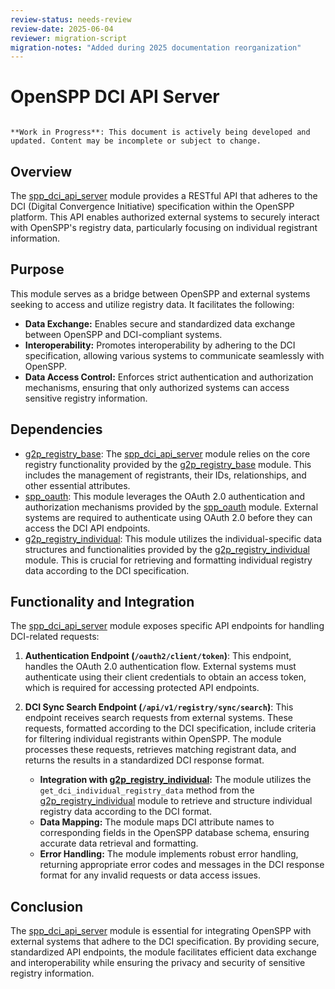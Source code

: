 ```yaml
---
review-status: needs-review
review-date: 2025-06-04
reviewer: migration-script
migration-notes: "Added during 2025 documentation reorganization"
---
```


# OpenSPP DCI API Server

```{warning}

**Work in Progress**: This document is actively being developed and updated. Content may be incomplete or subject to change.
```

## Overview

The [spp_dci_api_server](spp_dci_api_server) module provides a RESTful API that adheres to the DCI (Digital Convergence Initiative) specification within the OpenSPP platform. This API enables authorized external systems to securely interact with OpenSPP's registry data, particularly focusing on individual registrant information.

## Purpose

This module serves as a bridge between OpenSPP and external systems seeking to access and utilize registry data. It facilitates the following:

- **Data Exchange:** Enables secure and standardized data exchange between OpenSPP and DCI-compliant systems.
- **Interoperability:** Promotes interoperability by adhering to the DCI specification, allowing various systems to communicate seamlessly with OpenSPP.
- **Data Access Control:** Enforces strict authentication and authorization mechanisms, ensuring that only authorized systems can access sensitive registry information.

## Dependencies

- [g2p_registry_base](g2p_registry_base): The [spp_dci_api_server](spp_dci_api_server) module relies on the core registry functionality provided by the [g2p_registry_base](g2p_registry_base) module. This includes the management of registrants, their IDs, relationships, and other essential attributes.
- [spp_oauth](spp_oauth): This module leverages the OAuth 2.0 authentication and authorization mechanisms provided by the [spp_oauth](spp_oauth) module. External systems are required to authenticate using OAuth 2.0 before they can access the DCI API endpoints.
- [g2p_registry_individual](g2p_registry_individual): This module utilizes the individual-specific data structures and functionalities provided by the [g2p_registry_individual](g2p_registry_individual) module. This is crucial for retrieving and formatting individual registry data according to the DCI specification.

## Functionality and Integration

The [spp_dci_api_server](spp_dci_api_server) module exposes specific API endpoints for handling DCI-related requests:

1. **Authentication Endpoint (`/oauth2/client/token`)**:  This endpoint, handles the OAuth 2.0 authentication flow. External systems must authenticate using their client credentials to obtain an access token, which is required for accessing protected API endpoints.

2. **DCI Sync Search Endpoint (`/api/v1/registry/sync/search`)**: This endpoint receives search requests from external systems. These requests, formatted according to the DCI specification, include criteria for filtering individual registrants within OpenSPP.  The module processes these requests, retrieves matching registrant data, and returns the results in a standardized DCI response format.

    - **Integration with [g2p_registry_individual](g2p_registry_individual):** The module utilizes the `get_dci_individual_registry_data` method from the [g2p_registry_individual](g2p_registry_individual) module to retrieve and structure individual registry data according to the DCI format.
    - **Data Mapping:**  The module maps DCI attribute names to corresponding fields in the OpenSPP database schema, ensuring accurate data retrieval and formatting.
    - **Error Handling:** The module implements robust error handling, returning appropriate error codes and messages in the DCI response format for any invalid requests or data access issues.

## Conclusion

The [spp_dci_api_server](spp_dci_api_server) module is essential for integrating OpenSPP with external systems that adhere to the DCI specification. By providing secure, standardized API endpoints, the module facilitates efficient data exchange and interoperability while ensuring the privacy and security of sensitive registry information. 
